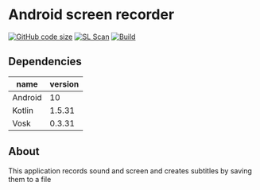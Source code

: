 # Android screen recorder
[![GitHub code size](https://img.shields.io/github/languages/code-size/dark0ghost/android-screen-recorder?style=flat)](https://github.com/dark0ghost/android-screen-recorder)
[![SL Scan](https://github.com/dark0ghost/android-screen-recorder/actions/workflows/sl-scan.yml/badge.svg)](https://github.com/dark0ghost/android-screen-recorder/actions/workflows/sl-scan.yml)
[![Build](https://github.com/dark0ghost/android-screen-recorder/actions/workflows/ci.yml/badge.svg)](https://github.com/dark0ghost/android-screen-recorder/actions/workflows/ci.yml)


## Dependencies
|name|version|
|---|---|
|Android|10|
|Kotlin|1.5.31|
|Vosk|0.3.31|

## About 
This application records sound and screen and creates subtitles by saving them to a file

